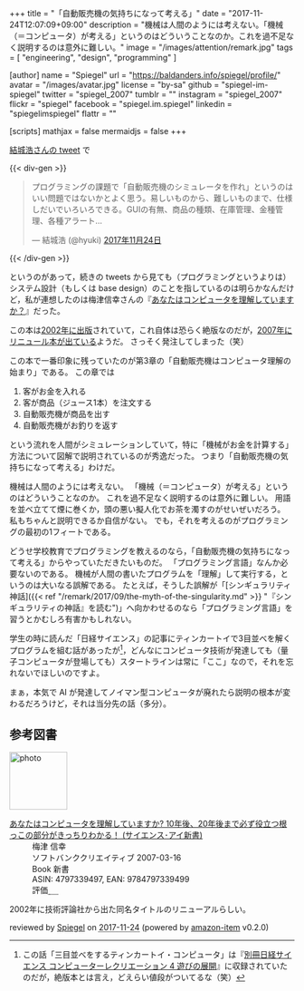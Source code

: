 +++
title = "「自動販売機の気持ちになって考える」"
date =  "2017-11-24T12:07:09+09:00"
description = "機械は人間のようには考えない。「機械（＝コンピュータ）が考える」というのはどういうことなのか。これを過不足なく説明するのは意外に難しい。"
image = "/images/attention/remark.jpg"
tags        = [ "engineering", "design", "programming" ]

[author]
  name      = "Spiegel"
  url       = "https://baldanders.info/spiegel/profile/"
  avatar    = "/images/avatar.jpg"
  license   = "by-sa"
  github    = "spiegel-im-spiegel"
  twitter   = "spiegel_2007"
  tumblr    = ""
  instagram = "spiegel_2007"
  flickr    = "spiegel"
  facebook  = "spiegel.im.spiegel"
  linkedin  = "spiegelimspiegel"
  flattr    = ""

[scripts]
  mathjax = false
  mermaidjs = false
+++

[結城浩さんの tweet](https://twitter.com/hyuki/status/933850105614032897) で

{{< div-gen >}}
<blockquote class="twitter-tweet" data-lang="ja"><p lang="ja" dir="ltr">プログラミングの課題で「自動販売機のシミュレータを作れ」というのはいい問題ではないかとよく思う。易しいものから、難しいものまで、仕様しだいでいろいろできる。GUIの有無、商品の種類、在庫管理、金種管理、各種アラート…</p>&mdash; 結城浩 (@hyuki) <a href="https://twitter.com/hyuki/status/933850105614032897?ref_src=twsrc%5Etfw">2017年11月24日</a></blockquote>
{{< /div-gen >}}

というのがあって，続きの tweets から見ても（プログラミングというよりは）システム設計（もしくは base design）のことを指しているのは明らかなんだけど，私が連想したのは梅津信幸さんの『[あなたはコンピュータを理解していますか？](https://www.amazon.co.jp/exec/obidos/ASIN/4774116009/baldandersinf-22/)』だった。

この本は[2002年に出版](https://baldanders.info/spiegel/log/nikki-s/200211.html#1706)されていて，これ自体は恐らく絶版なのだが，[2007年にリニュール本が出ている](https://www.amazon.co.jp/exec/obidos/ASIN/4797339497/baldandersinf-22/)ようだ。
さっそく発注してしまった（笑）

この本で一番印象に残っていたのが第3章の「自動販売機はコンピュータ理解の始まり」である。
この章では

1. 客がお金を入れる
1. 客が商品（ジュース1本）を注文する
1. 自動販売機が商品を出す
1. 自動販売機がお釣りを返す

という流れを人間がシミュレーションしていて，特に「機械がお金を計算する」方法について図解で説明されているのが秀逸だった。
つまり「自動販売機の気持ちになって考える」わけだ。

機械は人間のようには考えない。
「機械（＝コンピュータ）が考える」というのはどういうことなのか。
これを過不足なく説明するのは意外に難しい。
用語を並べ立てて煙に巻くか，頭の悪い擬人化でお茶を濁すのがせいぜいだろう。
私もちゃんと説明できるか自信がない。
でも，それを考えるのがプログラミングの最初の1フィートである。

どうせ学校教育でプログラミングを教えるのなら，「自動販売機の気持ちになって考える」からやっていただきたいものだ。
「プログラミング言語」なんか必要ないのである。
機械が人間の書いたプログラムを「理解」して実行する，というのは大いなる誤解である。
たとえば，そうした誤解が「[シンギュラリティ神話]({{< ref "/remark/2017/09/the-myth-of-the-singularity.md" >}} "『シンギュラリティの神話』を読む")」へ向かわせるのなら「プログラミング言語」を習うとかむしろ有害かもしれない。

学生の時に読んだ「日経サイエンス」の記事にティンカートイで3目並べを解くプログラムを組む話があったが[^ttc1]，どんなにコンピュータ技術が発達しても（量子コンピュータが登場しても）スタートラインは常に「ここ」なので，それを忘れないでほしいのですよ。

[^ttc1]: この話「三目並べをするティンカートイ・コンピュータ」は『[別冊日経サイエンス コンピューターレクリエーション 4 遊びの展開](https://www.amazon.co.jp/exec/obidos/ASIN/4532511135/baldandersinf-22/)』に収録されていたのだが，絶版本とは言え，どえらい値段がついてるな（笑）

まぁ，本気で AI が発達してノイマン型コンピュータが廃れたら説明の根本が変わるだろうけど，それは当分先の話（多分）。

## 参考図書

<div class="hreview">
  <div class="photo"><a class="item url" href="https://www.amazon.co.jp/%E3%81%82%E3%81%AA%E3%81%9F%E3%81%AF%E3%82%B3%E3%83%B3%E3%83%94%E3%83%A5%E3%83%BC%E3%82%BF%E3%82%92%E7%90%86%E8%A7%A3%E3%81%97%E3%81%A6%E3%81%84%E3%81%BE%E3%81%99%E3%81%8B-10%E5%B9%B4%E5%BE%8C%E3%80%8120%E5%B9%B4%E5%BE%8C%E3%81%BE%E3%81%A7%E5%BF%85%E3%81%9A%E5%BD%B9%E7%AB%8B%E3%81%A4%E6%A0%B9%E3%81%A3%E3%81%93%E3%81%AE%E9%83%A8%E5%88%86%E3%81%8C%E3%81%8D%E3%81%A3%E3%81%A1%E3%82%8A%E3%82%8F%E3%81%8B%E3%82%8B%EF%BC%81-%E3%82%B5%E3%82%A4%E3%82%A8%E3%83%B3%E3%82%B9%EF%BD%A5%E3%82%A2%E3%82%A4%E6%96%B0%E6%9B%B8-%E6%A2%85%E6%B4%A5-%E4%BF%A1%E5%B9%B8/dp/4797339497?SubscriptionId=AKIAJYVUJ3DMTLAECTHA&tag=baldandersinf-22&linkCode=xm2&camp=2025&creative=165953&creativeASIN=4797339497"><img src="https://images-fe.ssl-images-amazon.com/images/I/51W3fP3Q%2BtL._SL160_.jpg" width="102" alt="photo"></a></div>
  <dl class="fn">
    <dt><a href="https://www.amazon.co.jp/%E3%81%82%E3%81%AA%E3%81%9F%E3%81%AF%E3%82%B3%E3%83%B3%E3%83%94%E3%83%A5%E3%83%BC%E3%82%BF%E3%82%92%E7%90%86%E8%A7%A3%E3%81%97%E3%81%A6%E3%81%84%E3%81%BE%E3%81%99%E3%81%8B-10%E5%B9%B4%E5%BE%8C%E3%80%8120%E5%B9%B4%E5%BE%8C%E3%81%BE%E3%81%A7%E5%BF%85%E3%81%9A%E5%BD%B9%E7%AB%8B%E3%81%A4%E6%A0%B9%E3%81%A3%E3%81%93%E3%81%AE%E9%83%A8%E5%88%86%E3%81%8C%E3%81%8D%E3%81%A3%E3%81%A1%E3%82%8A%E3%82%8F%E3%81%8B%E3%82%8B%EF%BC%81-%E3%82%B5%E3%82%A4%E3%82%A8%E3%83%B3%E3%82%B9%EF%BD%A5%E3%82%A2%E3%82%A4%E6%96%B0%E6%9B%B8-%E6%A2%85%E6%B4%A5-%E4%BF%A1%E5%B9%B8/dp/4797339497?SubscriptionId=AKIAJYVUJ3DMTLAECTHA&tag=baldandersinf-22&linkCode=xm2&camp=2025&creative=165953&creativeASIN=4797339497">あなたはコンピュータを理解していますか? 10年後、20年後まで必ず役立つ根っこの部分がきっちりわかる！ (サイエンス･アイ新書)</a></dt>
	<dd>梅津 信幸</dd>
    <dd>ソフトバンククリエイティブ 2007-03-16</dd>
    <dd>Book 新書</dd>
    <dd>ASIN: 4797339497, EAN: 9784797339499</dd>
    <dd>評価<abbr class="rating fa-sm" title="4">&nbsp;<i class="fas fa-star"></i>&nbsp;<i class="fas fa-star"></i>&nbsp;<i class="fas fa-star"></i>&nbsp;<i class="fas fa-star"></i>&nbsp;<i class="far fa-star"></i></abbr></dd>
  </dl>
  <p class="description">2002年に技術評論社から出た同名タイトルのリニューアルらしい。</p>
  <p class="powered-by" >reviewed by <a href='#maker' class='reviewer'>Spiegel</a> on <abbr class="dtreviewed" title="2017-11-24">2017-11-24</abbr> (powered by <a href="https://github.com/spiegel-im-spiegel/amazon-item" >amazon-item</a> v0.2.0)</p>
</div>

